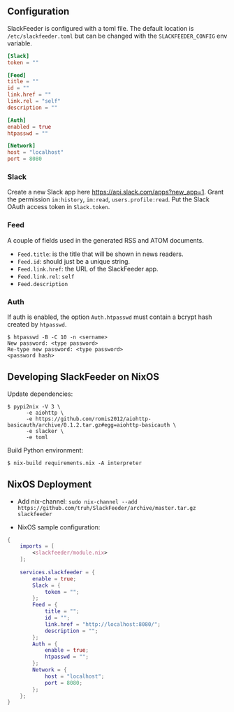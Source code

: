 ## Configuration

SlackFeeder is configured with a toml file. The default location is
`/etc/slackfeeder.toml` but can be changed with the `SLACKFEEDER_CONFIG`
env variable.

```toml
[Slack]
token = ""

[Feed]
title = ""
id = ""
link.href = ""
link.rel = "self"
description = ""

[Auth]
enabled = true
htpasswd = ""

[Network]
host = "localhost"
port = 8080
```

### Slack

Create a new Slack app here https://api.slack.com/apps?new_app=1. Grant the
permission `im:history`, `im:read`, `users.profile:read`. Put the Slack OAuth
access token in `Slack.token`.

### Feed

A couple of fields used in the generated RSS and ATOM documents.

- `Feed.title`: is the title that will be shown in news readers.
- `Feed.id`: should just be a unique string.
- `Feed.link.href`: the URL of the SlackFeeder app.
- `Feed.link.rel`: `self`
- `Feed.description`

### Auth

If auth is enabled, the option `Auth.htpasswd` must contain a bcrypt hash created
by `htpasswd`.

    $ htpasswd -B -C 10 -n <sername>
    New password: <type password>
    Re-type new password: <type password>
    <password hash>

## Developing SlackFeeder on NixOS

Update dependencies:

    $ pypi2nix -V 3 \
          -e aiohttp \
          -e https://github.com/romis2012/aiohttp-basicauth/archive/0.1.2.tar.gz#egg=aiohttp-basicauth \
          -e slacker \
          -e toml

Build Python environment:

    $ nix-build requirements.nix -A interpreter
    
## NixOS Deployment

* Add nix-channel: `sudo nix-channel --add https://github.com/truh/SlackFeeder/archive/master.tar.gz slackfeeder`

* NixOS sample configuration:

```nix
{
    imports = [
        <slackfeeder/module.nix>
    ];
    
    services.slackfeeder = {
        enable = true;
        Slack = {
            token = "";
        };
        Feed = {
            title = "";
            id = "";
            link.href = "http://localhost:8080/";
            description = "";
        };
        Auth = {
            enable = true;
            htpasswd = "";
        };
        Network = {
            host = "localhost";
            port = 8080;
        };
    };
}
```
